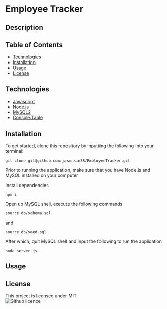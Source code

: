 # Employee Tracker

## Description

## Table of Contents
* [Technologies](#technologies)
* [Installation](#installation)
* [Usage](#usage)
* [License](#license)

## Technologies
* [Javascript](https://www.javascript.com/)
* [Node.js](https://nodejs.org/en/)
* [MySQL2](https://www.npmjs.com/package/mysql2)
* [Console.Table](https://www.npmjs.com/package/console.table)

## Installation
To get started, clone this repository by inputting the following into your terminal:
<br>
```
git clone git@github.com:jasonsin88/EmployeeTracker.git
```
Prior to running the application, make sure that you have Node.js and MySQL installed on your computer

Install dependencies
```
npm i
```

Open up MySQL shell, execute the following commands
```
source db/schema.sql
```
and
```
source db/seed.sql
```

After which, quit MySQL shell and input the following to run the application
```
node server.js
```

## Usage

## License
This project is licensed under MIT <br />
![Github licence](http://img.shields.io/badge/license-MIT-blue.svg)